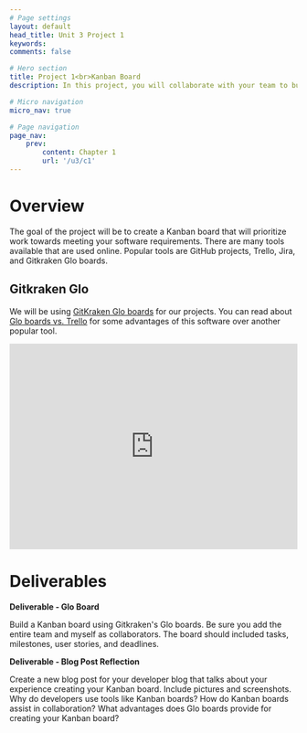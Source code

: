 ```yaml
---
# Page settings
layout: default
head_title: Unit 3 Project 1
keywords:
comments: false

# Hero section
title: Project 1<br>Kanban Board
description: In this project, you will collaborate with your team to build a Kanban board that will be used throughout the project.

# Micro navigation
micro_nav: true

# Page navigation
page_nav:
    prev:
        content: Chapter 1
        url: '/u3/c1'
---
```


# Overview

The goal of the project will be to create a Kanban board that will prioritize work towards meeting your software requirements. There are many tools available that are used online. Popular tools are GitHub projects, Trello, Jira, and Gitkraken Glo boards.

## Gitkraken Glo

We will be using [GitKraken Glo boards](https://www.gitkraken.com/glo) for our projects. You can read about [Glo boards vs. Trello](https://blog.axosoft.com/gitkraken-glo-boards-vs-trello/) for some advantages of this software over another popular tool.

<iframe style="max-width: 640px" width="100%" height="360" src="https://www.youtube.com/embed/k_cJSkNIBs0" frameborder="0" allow="accelerometer; autoplay; encrypted-media; gyroscope; picture-in-picture" allowfullscreen></iframe>

# Deliverables

<div class="callout callout--info">
  <p><strong><b>Deliverable</b> - Glo Board</strong></p>
  <p>Build a Kanban board using Gitkraken's Glo boards. Be sure you add the entire team and myself as collaborators. The board should included tasks, milestones, user stories, and deadlines.</p>
</div>

<div class="callout callout--info">
  <p><strong><b>Deliverable</b> - Blog Post Reflection</strong></p>
  <p>Create a new blog post for your developer blog that talks about your experience creating your Kanban board. Include pictures and screenshots. Why do developers use tools like Kanban boards? How do Kanban boards assist in collaboration? What advantages does Glo boards provide for creating your Kanban board?</p>
</div>
